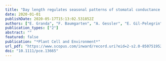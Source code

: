 ```yaml
---
title: "Day length regulates seasonal patterns of stomatal conductance in Quercus species"
date: 2020-01-01
publishDate: 2020-05-17T15:13:02.531852Z
authors: ["E. Granda", "F. Baumgarten", "A. Gessler", "E. Gil-Pelegrin", "J.J. Peguero-Pina", "D. Sancho-Knapik", "N.E. Zimmerman", "V. Resco de Dios"]
publication_types: ["2"]
abstract: ""
featured: false
publication: "*Plant Cell and Environment*"
url_pdf: "https://www.scopus.com/inward/record.uri?eid=2-s2.0-85075195249&doi=10.1111%2fpce.13665&partnerID=40&md5=a73038201f51771718f6fe0cb087d65b"
doi: "10.1111/pce.13665"
---
```


